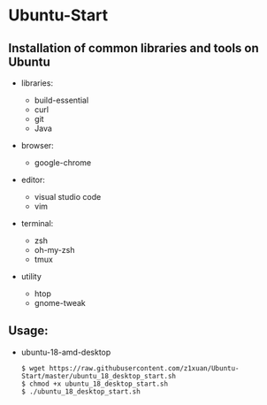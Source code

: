 # Ubuntu-Start
## Installation of common libraries and tools on Ubuntu
* libraries:
    - build-essential
    - curl
    - git
    - Java

* browser:
    - google-chrome
    
* editor:
    - visual studio code
    - vim
    
* terminal:
    - zsh
    - oh-my-zsh
    - tmux
* utility
    - htop
    - gnome-tweak


## Usage:
* ubuntu-18-amd-desktop  
  ```
  $ wget https://raw.githubusercontent.com/z1xuan/Ubuntu-Start/master/ubuntu_18_desktop_start.sh
  $ chmod +x ubuntu_18_desktop_start.sh
  $ ./ubuntu_18_desktop_start.sh
  ```

